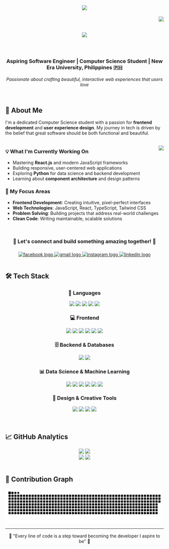 <div align="center">
  <img height="300" src="https://user-images.githubusercontent.com/74038190/240304586-d48893bd-0757-481c-8d7e-ba3e163feae7.png" />
</div>

<br>

<img align="right" src="https://visitor-badge.laobi.icu/badge?page_id=rnjhnd.rnjhnd" />

<h1 align="center">
    <img src="https://readme-typing-svg.herokuapp.com/?font=Righteous&size=35&center=true&vCenter=true&width=500&height=70&duration=4000&lines=Hi+There!+👋;+I'm+Aren+John+Esoen;" />
</h1>

<br>

<div align="center">
  <h3><strong>Aspiring Software Engineer | Computer Science Student | New Era University, Philippines 🇵🇭</strong></h3>
  <h4><strong></strong></h4>
  <p><em>Passionate about crafting beautiful, interactive web experiences that users love</em></p>
</div>

<br>


## 🚀 About Me

I'm a dedicated Computer Science student with a passion for **frontend development** and **user experience design**. My journey in tech is driven by the belief that great software should be both functional and beautiful.
<br><br>

<img align="right" height="250" src="https://user-images.githubusercontent.com/74038190/271839856-3b4607a1-1cc6-41f1-926f-892ae880e7a5.gif" />

### 💡 What I'm Currently Working On

<!--
- 🌱 Mastering **React.js** and modern JavaScript frameworks
- 🎨 Building responsive, user-centered web applications
- 📚 Exploring **Python** for data science and backend development
- 🔧 Learning about **component architecture** and design patterns
-->

- Mastering **React.js** and modern JavaScript frameworks
- Building responsive, user-centered web applications
- Exploring **Python** for data science and backend development
- Learning about **component architecture** and design patterns

### 🎯 My Focus Areas
- **Frontend Development**: Creating intuitive, pixel-perfect interfaces
- **Web Technologies**: JavaScript, React, TypeScript, Tailwind CSS
- **Problem Solving**: Building projects that address real-world challenges
- **Clean Code**: Writing maintainable, scalable solutions

<br>
<div align="center">
  <h3><strong>🤝 Let's connect and build something amazing together! 🚀</strong><h3>
</div>

<div align="center">
<!--
  <a href="https://facebook.com/rnjhn.d" target="_blank">
    <img src="https://img.shields.io/badge/Facebook-1877F2?style=for-the-badge&logo=facebook&logoColor=white" alt="Facebook" />
  </a>
  <a href="mailto:esoen.arenjohn@gmail.com" target="_blank">
    <img src="https://img.shields.io/badge/Gmail-D14836?style=for-the-badge&logo=gmail&logoColor=white" alt="Gmail" />
  </a>
  <a href="https://instagram.com/rnjhn.d" target="_blank">
    <img src="https://img.shields.io/badge/Instagram-E4405F?style=for-the-badge&logo=instagram&logoColor=white" alt="Instagram" />
  </a>
  <a href="https://linkedin.com/in/rnjhnd" target="_blank">
    <img src="https://img.shields.io/badge/LinkedIn-0077B5?style=for-the-badge&logo=linkedin&logoColor=white" alt="LinkedIn" />
  </a>
-->

  <a href="https://facebook.com/rnjhn.d" target="_blank">
    <img src="https://raw.githubusercontent.com/maurodesouza/profile-readme-generator/master/src/assets/icons/social/facebook/default.svg" width="75" height="40" alt="facebook logo"  />
  </a>
  <a href="mailto:esoen.arenjohn@gmail.com" target="_blank">
    <img src="https://raw.githubusercontent.com/maurodesouza/profile-readme-generator/master/src/assets/icons/social/gmail/default.svg" width="75" height="40" alt="gmail logo"  />
  </a>
  <a href="https://instagram.com/rnjhn.d" target="_blank">
    <img src="https://raw.githubusercontent.com/maurodesouza/profile-readme-generator/master/src/assets/icons/social/instagram/default.svg" width="75" height="40" alt="instagram logo"  />
  </a>
  <a href="https://linkedin.com/in/rnjhnd" target="_blank">
    <img src="https://raw.githubusercontent.com/maurodesouza/profile-readme-generator/master/src/assets/icons/social/linkedin/default.svg" width="75" height="40" alt="linkedin logo"  />
  </a>
</div>

<br clear="both">

## 🛠️ Tech Stack

<div align="center">
  
<!--
### Languages
<img src="https://skillicons.dev/icons?i=js,ts,py,java,php" height="50" />

### Frontend
<img src="https://skillicons.dev/icons?i=react,html,css,tailwind,bootstrap,vite" height="50" />

### Backend & Database
<img src="https://skillicons.dev/icons?i=mysql,supabase" height="50" />

### Tools & Others
<img src="https://skillicons.dev/icons?i=vscode,idea,eclipse,figma,bash,linux,tensorflow" height="50" />
-->

<h3>🧠 Languages</h3>

<img src="https://img.shields.io/badge/javascript-%23323330.svg?style=for-the-badge&logo=javascript&logoColor=%23F7DF1E" height="30">
<img src="https://img.shields.io/badge/typescript-%23007ACC.svg?style=for-the-badge&logo=typescript&logoColor=white" height="30">
<img src="https://img.shields.io/badge/python-3670A0?style=for-the-badge&logo=python&logoColor=ffdd54" height="30">
<img src="https://img.shields.io/badge/java-%23ED8B00.svg?style=for-the-badge&logo=openjdk&logoColor=white" height="30">
<img src="https://img.shields.io/badge/php-%23777BB4.svg?style=for-the-badge&logo=php&logoColor=white" height="30">

<h3>💻 Frontend</h3>
<img src="https://img.shields.io/badge/html5-%23E34F26.svg?style=for-the-badge&logo=html5&logoColor=white" height="30">
<img src="https://img.shields.io/badge/css3-%231572B6.svg?style=for-the-badge&logo=css3&logoColor=white" height="30">
<img src="https://img.shields.io/badge/react-%2320232a.svg?style=for-the-badge&logo=react&logoColor=%2361DAFB" height="30">
<img src="https://img.shields.io/badge/tailwindcss-%2338B2AC.svg?style=for-the-badge&logo=tailwind-css&logoColor=white" height="30">
<img src="https://img.shields.io/badge/bootstrap-%238511FA.svg?style=for-the-badge&logo=bootstrap&logoColor=white" height="30">
<img src="https://img.shields.io/badge/vite-%23646CFF.svg?style=for-the-badge&logo=vite&logoColor=white" height="30">

<h3>🗄️ Backend & Databases</h3>
<img src="https://img.shields.io/badge/mysql-4479A1.svg?style=for-the-badge&logo=mysql&logoColor=white" height="30">
<img src="https://img.shields.io/badge/Supabase-3ECF8E?style=for-the-badge&logo=supabase&logoColor=white" height="30">

<h3>📊 Data Science & Machine Learning</h3>
<img src="https://img.shields.io/badge/numpy-%23013243.svg?style=for-the-badge&logo=numpy&logoColor=white" height="30">
<img src="https://img.shields.io/badge/pandas-%23150458.svg?style=for-the-badge&logo=pandas&logoColor=white" height="30">
<img src="https://img.shields.io/badge/Matplotlib-%23ffffff.svg?style=for-the-badge&logo=Matplotlib&logoColor=black" height="30">
<img src="https://img.shields.io/badge/SciPy-%230C55A5.svg?style=for-the-badge&logo=scipy&logoColor=%white" height="30">
<img src="https://img.shields.io/badge/scikit--learn-%23F7931E.svg?style=for-the-badge&logo=scikit-learn&logoColor=white" height="30">
<img src="https://img.shields.io/badge/TensorFlow-%23FF6F00.svg?style=for-the-badge&logo=TensorFlow&logoColor=white" height="30">

<h3>🎨 Design & Creative Tools</h3>
<img src="https://img.shields.io/badge/figma-%23F24E1E.svg?style=for-the-badge&logo=figma&logoColor=white" height="30">
<img src="https://img.shields.io/badge/adobe%20photoshop-%2331A8FF.svg?style=for-the-badge&logo=adobe%20photoshop&logoColor=white" height="30">
<img src="https://img.shields.io/badge/Canva-%2300C4CC.svg?style=for-the-badge&logo=Canva&logoColor=white" height="30">
<img src="https://img.shields.io/badge/Gimp-657D8B?style=for-the-badge&logo=gimp&logoColor=FFFFFF" height="30">

</div>
<br>

<!--
## 📜 Certifications
<div align="center">

| Certificate | Issued by | Date Issued |
|:----------:|:---------:|:------------:|
| [Oracle Cloud Infrastructure 2023 AI Certified Foundations Associate](https://catalog-education.oracle.com/pls/certview/sharebadge?id=13E3343F4D2EBE654DACED149E2AF26C280886F83D88D11018EF1957B2492E08) | Oracle | 2023 |
| [Oracle Cloud Data Management 2023 Certified Foundations Associate](https://catalog-education.oracle.com/pls/certview/sharebadge?id=A147EA13AA5117FEDF6D82AE585399ABCA5B81196D6824D0DCA923A3161F13BB) | Oracle | 2023 |
| [Oracle Cloud Infrastructure 2023 Certified Foundations Associate](https://catalog-education.oracle.com/pls/certview/sharebadge?id=B1E058DE5CF6154F72927FC688ACF75DBF0B2AA2BCB8766BEEF9B0E0E25F0E22) | Oracle | 2023 |
| [SQL and Relational Databases 101](https://courses.cognitiveclass.ai/certificates/0d01e24a42b3433e870cf2ef61f6b4a3) | Cognitive Class | 2023 |
-->

</div>
<br>

## 📈 GitHub Analytics

<div align="center">
  <img height="180em" src="https://github-readme-stats.vercel.app/api?username=rnjhnd&show_icons=true&theme=github_dark&include_all_commits=true&count_private=true&hide_border=false" />
  <img height="180em" src="https://github-readme-stats.vercel.app/api/top-langs/?username=rnjhnd&layout=compact&theme=github_dark&hide_border=false" />
</div>

<div align="center">
  <img src="https://streak-stats.demolab.com?user=rnjhnd&theme=github-dark-blue&hide_border=false&border_radius=5" height="150" />
  <img src="https://github-profile-trophy.vercel.app?username=rnjhnd&theme=onestar&column=3&row=2&margin-w=8&margin-h=8&no-bg=false&no-frame=false" height="150" />
</div>

<br>

## 🐍 Contribution Graph

<div align="center">
  <img src="https://github.com/rnjhnd/rnjhnd/blob/output/github-snake-dark.svg" alt="snake gif" />
</div>

---

<div align="center">
  <p>💫 "Every line of code is a step toward becoming the developer I aspire to be" 💫</p>
</div>
